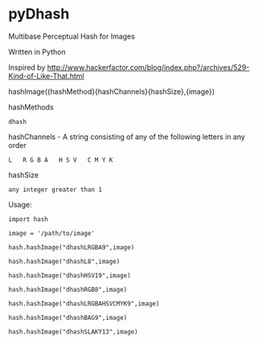 # pyDhash

Multibase Perceptual Hash for Images

Written in Python

Inspired by http://www.hackerfactor.com/blog/index.php?/archives/529-Kind-of-Like-That.html

hashImage({hashMethod}{hashChannels}{hashSize},{image})

hashMethods
    
    dhash
  
hashChannels - A string consisting of any of the following letters in any order
    
    L   R G B A   H S V   C M Y K

hashSize
    
    any integer greater than 1
 
Usage:

    import hash
    
    image = '/path/to/image'
    
    hash.hashImage("dhashLRGBA9",image)
    
    hash.hashImage("dhashL8",image)
    
    hash.hashImage("dhashHSV19",image)
    
    hash.hashImage("dhashRGB8",image)
    
    hash.hashImage("dhashLRGBAHSVCMYK9",image)
    
    hash.hashImage("dhashBAG9",image)
    
    hash.hashImage("dhashSLAKY13",image)
    
    
